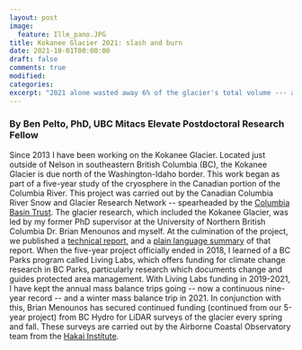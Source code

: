 ```yaml
---
layout: post
image:
  feature: Ille_pano.JPG
title: Kokanee Glacier 2021: slash and burn
date: 2021-10-01T00:00:00
draft: false
comments: true
modified:
categories:
excerpt: "2021 alone wasted away 6% of the glacier's total volume --- an eye-watering number for a single year"
---
```


<h3>By Ben Pelto, PhD, UBC Mitacs Elevate Postdoctoral Research Fellow</h3>
Since 2013 I have been working on the Kokanee Glacier. Located just outside of Nelson in southeastern British Columbia (BC), the Kokanee Glacier is due north of the Washington-Idaho border. This work began as part of a five-year study of the cryosphere in the Canadian portion of the Columbia River. This project was carried out by the Canadian Columbia River Snow and Glacier Research Network -- spearheaded by the <a href="https://ourtrust.org/">Columbia Basin Trust</a>. The glacier research, which included the Kokanee Glacier, was led by my former PhD supervisor at the University of Northern British Columbia Dr. Brian Menounos and myself. At the culmination of the project, we published a <a href="https://ourtrust.org/?ddownload=19532">technical report</a>, and a <a href="https://ourtrust.org/?ddownload=18066">plain language summary</a> of that report. When the five-year project officially ended in 2018, I learned of a BC Parks program called Living Labs, which offers funding for climate change research in BC Parks, particularly research which documents change and guides protected area management. With Living Labs funding in 2019-2021, I have kept the annual mass balance trips going -- now a continuous nine-year record -- and a winter mass balance trip in 2021. In conjunction with this, Brian Menounos has secured continued funding (continued from our 5-year project) from BC Hydro for LiDAR surveys of the glacier every spring and fall. These surveys are carried out by the Airborne Coastal Observatory team from the <a href="https://www.hakai.org/">Hakai Institute</a>.
